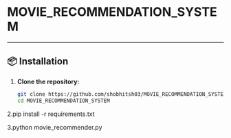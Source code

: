 # MOVIE_RECOMMENDATION_SYSTEM
---

## 📦 Installation

1. **Clone the repository:**
   ```bash
   git clone https://github.com/shobhitsh03/MOVIE_RECOMMENDATION_SYSTEM.git
   cd MOVIE_RECOMMENDATION_SYSTEM

2.pip install -r requirements.txt

3.python movie_recommender.py
